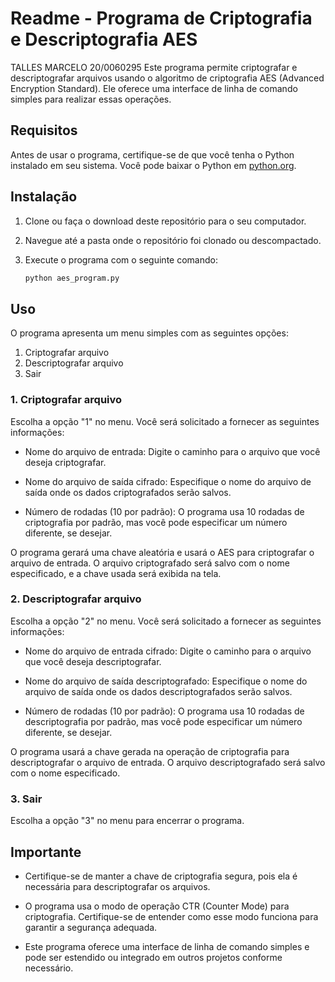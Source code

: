 # Readme - Programa de Criptografia e Descriptografia AES
TALLES MARCELO 20/0060295
Este programa permite criptografar e descriptografar arquivos usando o algoritmo de criptografia AES (Advanced Encryption Standard). Ele oferece uma interface de linha de comando simples para realizar essas operações.

## Requisitos

Antes de usar o programa, certifique-se de que você tenha o Python instalado em seu sistema. Você pode baixar o Python em [python.org](https://www.python.org/downloads/).

## Instalação

1. Clone ou faça o download deste repositório para o seu computador.

2. Navegue até a pasta onde o repositório foi clonado ou descompactado.

3. Execute o programa com o seguinte comando:

   ```bash
   python aes_program.py
   ```

## Uso

O programa apresenta um menu simples com as seguintes opções:

1. Criptografar arquivo
2. Descriptografar arquivo
3. Sair

### 1. Criptografar arquivo

Escolha a opção "1" no menu. Você será solicitado a fornecer as seguintes informações:

- Nome do arquivo de entrada: Digite o caminho para o arquivo que você deseja criptografar.

- Nome do arquivo de saída cifrado: Especifique o nome do arquivo de saída onde os dados criptografados serão salvos.

- Número de rodadas (10 por padrão): O programa usa 10 rodadas de criptografia por padrão, mas você pode especificar um número diferente, se desejar.

O programa gerará uma chave aleatória e usará o AES para criptografar o arquivo de entrada. O arquivo criptografado será salvo com o nome especificado, e a chave usada será exibida na tela.

### 2. Descriptografar arquivo

Escolha a opção "2" no menu. Você será solicitado a fornecer as seguintes informações:

- Nome do arquivo de entrada cifrado: Digite o caminho para o arquivo que você deseja descriptografar.

- Nome do arquivo de saída descriptografado: Especifique o nome do arquivo de saída onde os dados descriptografados serão salvos.

- Número de rodadas (10 por padrão): O programa usa 10 rodadas de descriptografia por padrão, mas você pode especificar um número diferente, se desejar.

O programa usará a chave gerada na operação de criptografia para descriptografar o arquivo de entrada. O arquivo descriptografado será salvo com o nome especificado.

### 3. Sair

Escolha a opção "3" no menu para encerrar o programa.

## Importante

- Certifique-se de manter a chave de criptografia segura, pois ela é necessária para descriptografar os arquivos.

- O programa usa o modo de operação CTR (Counter Mode) para criptografia. Certifique-se de entender como esse modo funciona para garantir a segurança adequada.

- Este programa oferece uma interface de linha de comando simples e pode ser estendido ou integrado em outros projetos conforme necessário.

